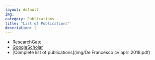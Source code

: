 ```yaml
---
layout: default
img: 
category: Publications
title: "List of Publications"
description: |
---
```


- [ResearchGate](https://www.researchgate.net/profile/Agustina_De_Francesco)
- [GoogleScholar](https://scholar.google.com/citations?hl=es&user=H4gDxz8AAAAJ)
- [Complete list of publications](img/De Francesco cv april 2019.pdf)
